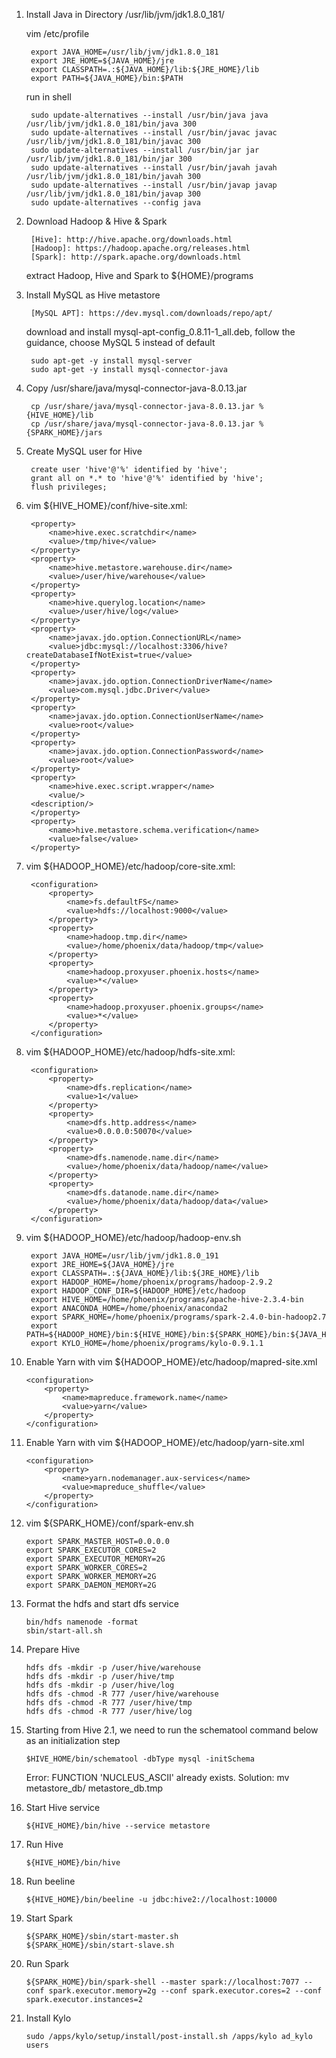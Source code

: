 1. Install Java in Directory /usr/lib/jvm/jdk1.8.0_181/

    vim /etc/profile

        export JAVA_HOME=/usr/lib/jvm/jdk1.8.0_181
        export JRE_HOME=${JAVA_HOME}/jre
        export CLASSPATH=.:${JAVA_HOME}/lib:${JRE_HOME}/lib
        export PATH=${JAVA_HOME}/bin:$PATH

    run in shell

        sudo update-alternatives --install /usr/bin/java java /usr/lib/jvm/jdk1.8.0_181/bin/java 300
        sudo update-alternatives --install /usr/bin/javac javac /usr/lib/jvm/jdk1.8.0_181/bin/javac 300
        sudo update-alternatives --install /usr/bin/jar jar /usr/lib/jvm/jdk1.8.0_181/bin/jar 300
        sudo update-alternatives --install /usr/bin/javah javah /usr/lib/jvm/jdk1.8.0_181/bin/javah 300
        sudo update-alternatives --install /usr/bin/javap javap /usr/lib/jvm/jdk1.8.0_181/bin/javap 300
        sudo update-alternatives --config java

2. Download Hadoop & Hive & Spark

        [Hive]: http://hive.apache.org/downloads.html
        [Hadoop]: https://hadoop.apache.org/releases.html
        [Spark]: http://spark.apache.org/downloads.html

    extract Hadoop, Hive and Spark to ${HOME}/programs

3. Install MySQL as Hive metastore

        [MySQL APT]: https://dev.mysql.com/downloads/repo/apt/

    download and install mysql-apt-config_0.8.11-1_all.deb, follow the guidance, choose MySQL 5 instead of default

        sudo apt-get -y install mysql-server
        sudo apt-get -y install mysql-connector-java

4. Copy /usr/share/java/mysql-connector-java-8.0.13.jar

        cp /usr/share/java/mysql-connector-java-8.0.13.jar %{HIVE_HOME}/lib
        cp /usr/share/java/mysql-connector-java-8.0.13.jar %{SPARK_HOME}/jars

5. Create MySQL user for Hive

        create user 'hive'@'%' identified by 'hive';
        grant all on *.* to 'hive'@'%' identified by 'hive';
        flush privileges;

6. vim ${HIVE_HOME}/conf/hive-site.xml:

        <property>
            <name>hive.exec.scratchdir</name>
            <value>/tmp/hive</value>
        </property>
        <property>
            <name>hive.metastore.warehouse.dir</name>
            <value>/user/hive/warehouse</value>
        </property>
        <property>
            <name>hive.querylog.location</name>
            <value>/user/hive/log</value>
        </property>
        <property>
            <name>javax.jdo.option.ConnectionURL</name>
            <value>jdbc:mysql://localhost:3306/hive?createDatabaseIfNotExist=true</value>
        </property>
        <property>
            <name>javax.jdo.option.ConnectionDriverName</name>
            <value>com.mysql.jdbc.Driver</value>
        </property>
        <property>
            <name>javax.jdo.option.ConnectionUserName</name>
            <value>root</value>
        </property>
        <property>
            <name>javax.jdo.option.ConnectionPassword</name>
            <value>root</value>
        </property>
        <property>
            <name>hive.exec.script.wrapper</name>
            <value/>
        <description/>
        </property>
        <property>
            <name>hive.metastore.schema.verification</name>
            <value>false</value>
        </property>

7. vim ${HADOOP_HOME}/etc/hadoop/core-site.xml:

        <configuration>
            <property>
                <name>fs.defaultFS</name>
                <value>hdfs://localhost:9000</value>
            </property>
            <property>
                <name>hadoop.tmp.dir</name>
                <value>/home/phoenix/data/hadoop/tmp</value>
            </property>
            <property>
                <name>hadoop.proxyuser.phoenix.hosts</name>
                <value>*</value>
            </property>
            <property>
                <name>hadoop.proxyuser.phoenix.groups</name>
                <value>*</value>
            </property>
        </configuration>

8. vim ${HADOOP_HOME}/etc/hadoop/hdfs-site.xml:

        <configuration>
            <property>
                <name>dfs.replication</name>
                <value>1</value>
            </property>
            <property>
                <name>dfs.http.address</name>
                <value>0.0.0.0:50070</value>
            </property>
            <property>
                <name>dfs.namenode.name.dir</name>
                <value>/home/phoenix/data/hadoop/name</value>
            </property>
            <property>
                <name>dfs.datanode.name.dir</name>
                <value>/home/phoenix/data/hadoop/data</value>
            </property>
        </configuration>

9. vim ${HADOOP_HOME}/etc/hadoop/hadoop-env.sh 

        export JAVA_HOME=/usr/lib/jvm/jdk1.8.0_191
        export JRE_HOME=${JAVA_HOME}/jre
        export CLASSPATH=.:${JAVA_HOME}/lib:${JRE_HOME}/lib
        export HADOOP_HOME=/home/phoenix/programs/hadoop-2.9.2
        export HADOOP_CONF_DIR=${HADOOP_HOME}/etc/hadoop
        export HIVE_HOME=/home/phoenix/programs/apache-hive-2.3.4-bin
        export ANACONDA_HOME=/home/phoenix/anaconda2
        export SPARK_HOME=/home/phoenix/programs/spark-2.4.0-bin-hadoop2.7
        export PATH=${HADOOP_HOME}/bin:${HIVE_HOME}/bin:${SPARK_HOME}/bin:${JAVA_HOME}/bin:$PATH
        export KYLO_HOME=/home/phoenix/programs/kylo-0.9.1.1

10. Enable Yarn with vim ${HADOOP_HOME}/etc/hadoop/mapred-site.xml

        <configuration>
            <property>
                <name>mapreduce.framework.name</name>
                <value>yarn</value>
            </property>
        </configuration>

11. Enable Yarn with vim ${HADOOP_HOME}/etc/hadoop/yarn-site.xml

        <configuration>
            <property>
                <name>yarn.nodemanager.aux-services</name>
                <value>mapreduce_shuffle</value>
            </property>
        </configuration>

12. vim ${SPARK_HOME}/conf/spark-env.sh

        export SPARK_MASTER_HOST=0.0.0.0
        export SPARK_EXECUTOR_CORES=2
        export SPARK_EXECUTOR_MEMORY=2G
        export SPARK_WORKER_CORES=2
        export SPARK_WORKER_MEMORY=2G
        export SPARK_DAEMON_MEMORY=2G

13. Format the hdfs and start dfs service

        bin/hdfs namenode -format
        sbin/start-all.sh

14. Prepare Hive

        hdfs dfs -mkdir -p /user/hive/warehouse
        hdfs dfs -mkdir -p /user/hive/tmp
        hdfs dfs -mkdir -p /user/hive/log
        hdfs dfs -chmod -R 777 /user/hive/warehouse
        hdfs dfs -chmod -R 777 /user/hive/tmp
        hdfs dfs -chmod -R 777 /user/hive/log

15. Starting from Hive 2.1, we need to run the schematool command below as an initialization step

        $HIVE_HOME/bin/schematool -dbType mysql -initSchema

    Error: FUNCTION 'NUCLEUS_ASCII' already exists.
    Solution: mv metastore_db/ metastore_db.tmp

16. Start Hive service

        ${HIVE_HOME}/bin/hive --service metastore

17. Run Hive

        ${HIVE_HOME}/bin/hive

18. Run beeline

        ${HIVE_HOME}/bin/beeline -u jdbc:hive2://localhost:10000

19. Start Spark

        ${SPARK_HOME}/sbin/start-master.sh
        ${SPARK_HOME}/sbin/start-slave.sh

20. Run Spark

        ${SPARK_HOME}/bin/spark-shell --master spark://localhost:7077 --conf spark.executor.memory=2g --conf spark.executor.cores=2 --conf spark.executor.instances=2

21. Install Kylo

        sudo /apps/kylo/setup/install/post-install.sh /apps/kylo ad_kylo users 